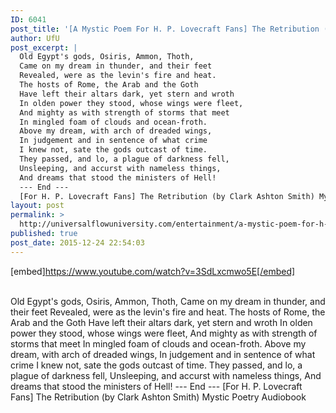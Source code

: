 ```yaml
---
ID: 6041
post_title: '[A Mystic Poem For H. P. Lovecraft Fans] The Retribution (by Clark Ashton Smith)'
author: UfU
post_excerpt: |
  Old Egypt's gods, Osiris, Ammon, Thoth,
  Came on my dream in thunder, and their feet
  Revealed, were as the levin's fire and heat.
  The hosts of Rome, the Arab and the Goth
  Have left their altars dark, yet stern and wroth
  In olden power they stood, whose wings were fleet,
  And mighty as with strength of storms that meet
  In mingled foam of clouds and ocean-froth.
  Above my dream, with arch of dreaded wings,
  In judgement and in sentence of what crime
  I knew not, sate the gods outcast of time.
  They passed, and lo, a plague of darkness fell,
  Unsleeping, and accurst with nameless things,
  And dreams that stood the ministers of Hell!
  --- End ---
  [For H. P. Lovecraft Fans] The Retribution (by Clark Ashton Smith) Mystic Poetry Audiobook
layout: post
permalink: >
  http://universalflowuniversity.com/entertainment/a-mystic-poem-for-h-p-lovecraft-fans-the-retribution-by-clark-ashton-smith/
published: true
post_date: 2015-12-24 22:54:03
---
```

[embed]https://www.youtube.com/watch?v=3SdLxcmwo5E[/embed]</br></br>
<p>Old Egypt's gods, Osiris, Ammon, Thoth,
Came on my dream in thunder, and their feet
Revealed, were as the levin's fire and heat.
The hosts of Rome, the Arab and the Goth
Have left their altars dark, yet stern and wroth
In olden power they stood, whose wings were fleet,
And mighty as with strength of storms that meet
In mingled foam of clouds and ocean-froth.
Above my dream, with arch of dreaded wings,
In judgement and in sentence of what crime
I knew not, sate the gods outcast of time.
They passed, and lo, a plague of darkness fell,
Unsleeping, and accurst with nameless things,
And dreams that stood the ministers of Hell!
--- End ---
[For H. P. Lovecraft Fans] The Retribution (by Clark Ashton Smith) Mystic Poetry Audiobook</p>
